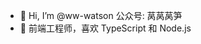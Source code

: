 - 👋 Hi, I’m @ww-watson 公众号: 莴莴莴笋
- 👀 前端工程师，喜欢 TypeScript 和 Node.js

<!---
ww-watson/ww-watson is a ✨ special ✨ repository because its `README.md` (this file) appears on your GitHub profile.
You can click the Preview link to take a look at your changes.
--->
